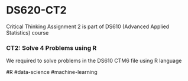 # DS620-CT2
Critical Thinking Assignment 2 is part of DS610 (Advanced Applied Statistics) course

### CT2: Solve 4 Problems using R

We required to solve problems in the DS610 CTM6 file using R language

#R #data-science #machine-learning
